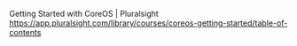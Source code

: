 Getting Started with CoreOS | Pluralsight
 https://app.pluralsight.com/library/courses/coreos-getting-started/table-of-contents

